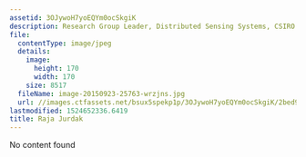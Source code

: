 ```yaml
---
assetid: 3OJywoH7yoEQYm0ocSkgiK
description: Research Group Leader, Distributed Sensing Systems, CSIRO
file:
  contentType: image/jpeg
  details:
    image:
      height: 170
      width: 170
    size: 8517
  fileName: image-20150923-25763-wrzjns.jpg
  url: //images.ctfassets.net/bsux5spekp1p/3OJywoH7yoEQYm0ocSkgiK/2bed9d0009a997662e787964211e7d11/image-20150923-25763-wrzjns.jpg
lastmodified: 1524652336.6419
title: Raja Jurdak
---
```

No content found